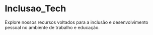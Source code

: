 # Inclusao_Tech
Explore nossos recursos voltados para a inclusão e desenvolvimento pessoal no ambiente de trabalho e educação.

